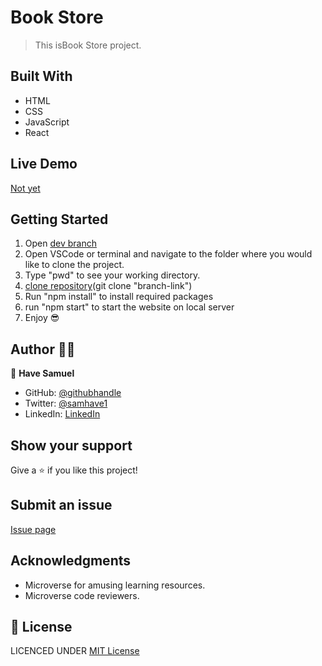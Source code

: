 # Book Store

> This isBook Store project.

## Built With

- HTML
- CSS
- JavaScript
- React

## Live Demo

[Not yet]()

## Getting Started

1. Open [dev branch](https://github.com/Have-Samuel/Bookstore)
2. Open VSCode or terminal and navigate to the folder where you would like to clone the project.
3. Type "pwd" to see your working directory.
4. [clone repository](https://github.com/Have-Samuel/Bookstore)(git clone "branch-link")
5. Run "npm install" to install required packages
6. run "npm start" to start the website on local server
7. Enjoy 😎

## Author 👱‍♂️

👤 **Have Samuel**

- GitHub: [@githubhandle](https://github.com/Have-Samuel)
- Twitter: [@samhave1](https://twitter.com/@samhave1)
- LinkedIn: [LinkedIn](https://www.linkedin.com/in/have-samuel-kabareebe-0404a312a/)

## Show your support

Give a ⭐️ if you like this project!

## Submit an issue

[Issue page]()

## Acknowledgments

- Microverse for amusing learning resources.
- Microverse code reviewers.

## 📝 License

LICENCED UNDER [MIT License](LICENSE)
